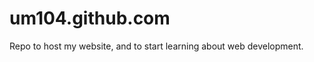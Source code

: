 um104.github.com
================

Repo to host my website, and to start learning about web development.